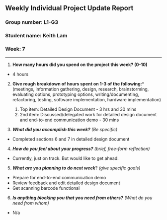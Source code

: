 Weekly Individual Project Update Report
---------------------------------------

### Group number: L1-G3

### Student name: Keith Lam

### Week: 7

------------------------------------------------------------------------

1.  **How many hours did you spend on the project this week? (0-10)**

-   4 hours

2.  **Give rough breakdown of hours spent on 1-3 of the following:**\*
    (meetings, information gathering, design, research, brainstorming,
    evaluating options, prototyping options, writing/documenting,
    refactoring, testing, software implementation, hardware
    implementation)
    1.  Top item: Detailed Design Document - 3 hrs and 30 mins
    2.  2nd item: Discussed/delegated work for detailed design document and end-to-end communication demo - 30 mins

3.  ***What did you accomplish this week?*** *(Be specific)*

-   Completed sections 6 and 7 in detailed design document

4.  ***How do you feel about your progress?*** *(brief, free-form
    reflection)*

-   Currently, just on track. But would like to get ahead.

5.  ***What are you planning to do next week***? *(give specific goals)*

-   Prepare for end-to-end communication demo
-   Review feedback and edit detailed design document
-   Get scanning barcode functional

6.  ***Is anything blocking you that you need from others?*** *(What do
    you need from whom)*

-   N/a
